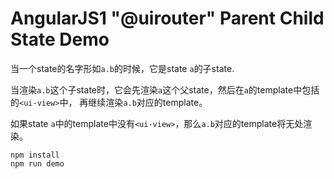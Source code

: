AngularJS1 "@uirouter" Parent Child State Demo
==============================================

当一个state的名字形如`a.b`的时候，它是state `a`的子state.

当渲染`a.b`这个子state时，它会先渲染`a`这个父state，然后在`a`的template中包括的`<ui-view>`中，
再继续渲染`a.b`对应的template。

如果state `a`中的template中没有`<ui-view>`，那么`a.b`对应的template将无处渲染。

```
npm install
npm run demo
```
